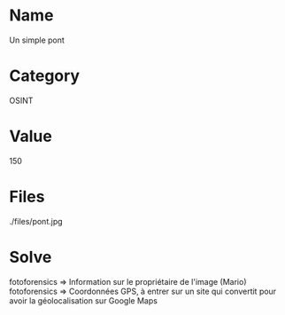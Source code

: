 # Name
Un simple pont

# Category
OSINT

# Value
150

# Files
./files/pont.jpg

# Solve
fotoforensics => Information sur le propriétaire de l'image (Mario)
fotoforensics => Coordonnées GPS, à entrer sur un site qui convertit pour avoir la géolocalisation sur Google Maps